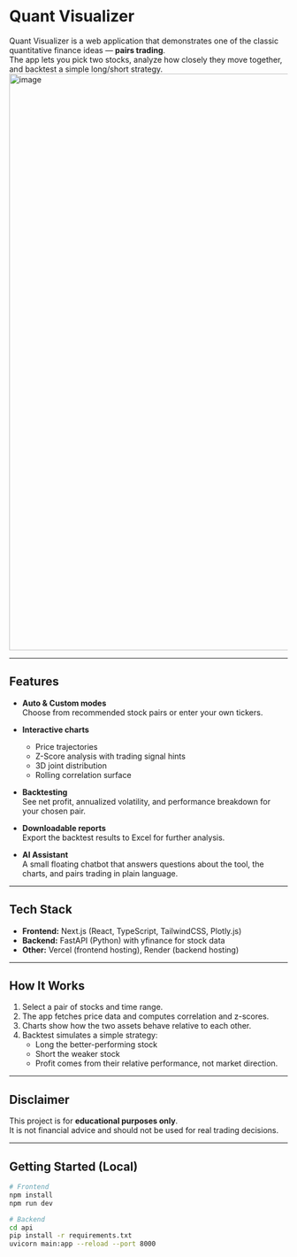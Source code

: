 # Quant Visualizer

Quant Visualizer is a web application that demonstrates one of the classic quantitative finance ideas — **pairs trading**.  
The app lets you pick two stocks, analyze how closely they move together, and backtest a simple long/short strategy.
<img width="1895" height="1042" alt="image" src="https://github.com/user-attachments/assets/928c45b1-f80e-4fe8-9046-1339a43e5e2a" />

---

## Features

- **Auto & Custom modes**  
  Choose from recommended stock pairs or enter your own tickers.

- **Interactive charts**  
  - Price trajectories  
  - Z-Score analysis with trading signal hints  
  - 3D joint distribution  
  - Rolling correlation surface  

- **Backtesting**  
  See net profit, annualized volatility, and performance breakdown for your chosen pair.

- **Downloadable reports**  
  Export the backtest results to Excel for further analysis.

- **AI Assistant**  
  A small floating chatbot that answers questions about the tool, the charts, and pairs trading in plain language.

---

## Tech Stack

- **Frontend:** Next.js (React, TypeScript, TailwindCSS, Plotly.js)  
- **Backend:** FastAPI (Python) with yfinance for stock data  
- **Other:** Vercel (frontend hosting), Render (backend hosting)

---

## How It Works

1. Select a pair of stocks and time range.  
2. The app fetches price data and computes correlation and z-scores.  
3. Charts show how the two assets behave relative to each other.  
4. Backtest simulates a simple strategy:  
   - Long the better-performing stock  
   - Short the weaker stock  
   - Profit comes from their relative performance, not market direction.

---

## Disclaimer

This project is for **educational purposes only**.  
It is not financial advice and should not be used for real trading decisions.

---

## Getting Started (Local)

```bash
# Frontend
npm install
npm run dev

# Backend
cd api
pip install -r requirements.txt
uvicorn main:app --reload --port 8000
